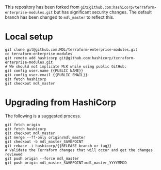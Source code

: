 This repository has been forked from `git@github.com:hashicorp/terraform-enterprise-modules.git`
but has significant security changes. The default branch has been changed to
`mdl_master` to reflect this.

# Local setup

```
git clone git@github.com:MDL/terraform-enterprise-modules.git
cd terraform-enterprise-modules
git remote add hashicorp git@github.com:hashicorp/terraform-enterprise-modules.git
# We should not implicate McK while using public GitHub:
git config user.name {{PUBLIC NAME}}
git config user.email {{PUBLIC EMAIL}}
git fetch hashicorp
git checkout mdl_master
```

# Upgrading from HashiCorp

The following is a suggested process.

```
git fetch origin
git fetch hashicorp
git checkout mdl_master
git merge --ff-only origin/mdl_master
git checkout -b mdl_master_SAVEPOINT
git rebase -i hashicorp/{{RELEASE branch or tag}}
# Validate the Terraform changes that will occur and get the changes reviewed
git push origin --force mdl_master
git push origin mdl_master_SAVEPOINT:mdl_master_YYYYMMDD
```
